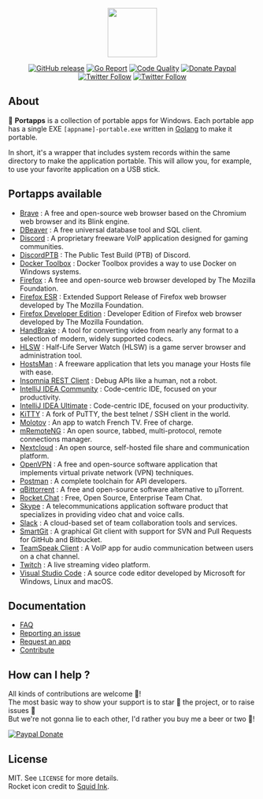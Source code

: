 <p align="center"><a href="https://portapps.io" target="_blank"><img width="100" src="https://github.com/portapps/portapps/blob/master/res/portapps.png"></a></p>

<p align="center">
  <a href="https://github.com/portapps/portapps/releases/latest"><img src="https://img.shields.io/github/release/portapps/portapps.svg?style=flat-square" alt="GitHub release"></a>
  <a href="https://goreportcard.com/report/github.com/portapps/portapps"><img src="https://goreportcard.com/badge/github.com/portapps/portapps?style=flat-square" alt="Go Report"></a>
  <a href="https://www.codacy.com/app/portapps/portapps"><img src="https://img.shields.io/codacy/grade/01eb6a7ceb8e46e8ab90d2d74ecdad01.svg?style=flat-square" alt="Code Quality"></a>
  <a href="https://www.paypal.com/cgi-bin/webscr?cmd=_s-xclick&hosted_button_id=WQD7AQGPDEPSG"><img src="https://img.shields.io/badge/donate-paypal-7057ff.svg?style=flat-square" alt="Donate Paypal"></a>
  <a href="https://twitter.com/portapps"><img src="https://img.shields.io/twitter/follow/portapps.svg?style=flat-square" alt="Twitter Follow"></a>
  <a href="https://www.reddit.com/r/Portapps"><img src="https://img.shields.io/badge/follow-reddit-red.svg?style=flat-square" alt="Twitter Follow"></a>
</p>

## About

🚀 **Portapps** is a collection of portable apps for Windows. Each portable app has a single EXE `[appname]-portable.exe` written in [Golang](https://golang.org/) to make it portable.<br />

In short, it's a wrapper that includes system records within the same directory to make the application portable. This will allow you, for example, to use your favorite application on a USB stick.

## Portapps available

* [Brave](https://portapps.io/app/brave-portable) : A free and open-source web browser based on the Chromium web browser and its Blink engine.
* [DBeaver](https://portapps.io/app/dbeaver-portable) : A free universal database tool and SQL client.
* [Discord](https://portapps.io/app/discord-portable) : A proprietary freeware VoIP application designed for gaming communities.
* [DiscordPTB](https://portapps.io/app/discord-ptb-portable) : The Public Test Build (PTB) of Discord.
* [Docker Toolbox](https://portapps.io/app/docker-toolbox-portable) : Docker Toolbox provides a way to use Docker on Windows systems.
* [Firefox](https://portapps.io/app/firefox-portable) : A free and open-source web browser developed by The Mozilla Foundation.
* [Firefox ESR](https://portapps.io/app/firefox-esr-portable) : Extended Support Release of Firefox web browser developed by The Mozilla Foundation.
* [Firefox Developer Edition](https://portapps.io/app/firefox-developer-portable) : Developer Edition of Firefox web browser developed by The Mozilla Foundation.
* [HandBrake](https://portapps.io/app/handbrake-portable) : A tool for converting video from nearly any format to a selection of modern, widely supported codecs.
* [HLSW](https://portapps.io/app/hlsw-portable) : Half-Life Server Watch (HLSW) is a game server browser and administration tool.
* [HostsMan](https://portapps.io/app/hostsman-portable) : A freeware application that lets you manage your Hosts file with ease.
* [Insomnia REST Client](https://portapps.io/app/insomnia-portable) : Debug APIs like a human, not a robot.
* [IntelliJ IDEA Community](https://portapps.io/app/intellij-idea-community-portable) : Code-centric IDE, focused on your productivity.
* [IntelliJ IDEA Ultimate](https://portapps.io/app/intellij-idea-ultimate-portable) : Code-centric IDE, focused on your productivity.
* [KiTTY](https://portapps.io/app/kitty-portable) : A fork of PuTTY, the best telnet / SSH client in the world.
* [Molotov](https://portapps.io/app/molotov-portable) : An app to watch French TV. Free of charge.
* [mRemoteNG](https://portapps.io/app/mremoteng-portable) : An open source, tabbed, multi-protocol, remote connections manager.
* [Nextcloud](https://portapps.io/app/nextcloud-portable) : An open source, self-hosted file share and communication platform.
* [OpenVPN](https://portapps.io/app/openvpn-portable) : A free and open-source software application that implements virtual private network (VPN) techniques.
* [Postman](https://portapps.io/app/postman-portable) : A complete toolchain for API developers.
* [qBittorrent](https://portapps.io/app/qbittorrent-portable) : A free and open-source software alternative to µTorrent.
* [Rocket.Chat](https://portapps.io/app/rocketchat-portable) : Free, Open Source, Enterprise Team Chat.
* [Skype](https://portapps.io/app/skype-portable) : A telecommunications application software product that specializes in providing video chat and voice calls.
* [Slack](https://portapps.io/app/slack-portable) : A cloud-based set of team collaboration tools and services.
* [SmartGit](https://portapps.io/app/smartgit-portable) : A graphical Git client with support for SVN and Pull Requests for GitHub and Bitbucket.
* [TeamSpeak Client](https://portapps.io/app/teamspeak-client-portable) : A VoIP app for audio communication between users on a chat channel.
* [Twitch](https://portapps.io/app/twitch-portable) : A live streaming video platform.
* [Visual Studio Code](https://portapps.io/app/vscode-portable) : A source code editor developed by Microsoft for Windows, Linux and macOS.

## Documentation

* [FAQ](https://portapps.io/doc/faq/)
* [Reporting an issue](https://portapps.io/doc/reporting-issue/)
* [Request an app](https://portapps.io/doc/request-app/)
* [Contribute](https://portapps.io/doc/contribute/)

## How can I help ?

All kinds of contributions are welcome :raised_hands:!<br />
The most basic way to show your support is to star :star2: the project, or to raise issues :speech_balloon:<br />
But we're not gonna lie to each other, I'd rather you buy me a beer or two :beers:!

[![Paypal Donate](https://portapps.io/img/paypal-donate.png)](https://www.paypal.com/cgi-bin/webscr?cmd=_s-xclick&hosted_button_id=WQD7AQGPDEPSG)

## License

MIT. See `LICENSE` for more details.<br />
Rocket icon credit to [Squid Ink](http://thesquid.ink).
